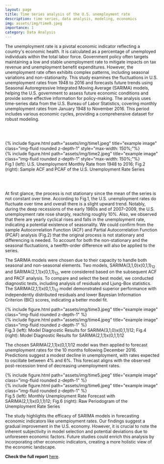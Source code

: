```yaml
---
layout: page
title: Time series analysis of the U.S. unemployment rate
description: time series, data analysis, modeling, economics
img: assets/img/time0.jpeg
importance: 1
category: Data Analysis
---
```


The unemployment rate is a pivotal economic indicator reflecting a country's economic health. It is calculated as a percentage of unemployed individuals within the total labor force. Government policy often targets maintaining a low and stable unemployment rate to mitigate impacts on tax revenue and unemployment benefit expenditures. However, the unemployment rate often exhibits complex patterns, including seasonal variations and non-stationarity. This study examines the fluctuations in U.S. unemployment rates from 1948 to 2016 and forecasts future trends using Seasonal Autoregressive Integrated Moving Average (SARIMA) models, helping the U.S. government to assess future economic conditions and provide some effective information for policy-making. The analysis uses time-series data from the U.S. Bureau of Labor Statistics, covering monthly unemployment rates from January 1948 to November 2016. This period includes various economic cycles, providing a comprehensive dataset for robust modeling.

<br /><br />

<div class="row justify-content-sm-center">
    <div class="col-sm-4 mt-3 mt-md-0">
        {% include figure.html path="assets/img/time1.jpeg" title="example image" class="img-fluid rounded z-depth-1" style="max-width: 150%;"%}
    </div>
    <div class="col-sm-4 mt-3 mt-md-0">
        {% include figure.html path="assets/img/time2.jpeg" title="example image" class="img-fluid rounded z-depth-1" style="max-width: 150%;"%}
    </div>
</div>
<div class="caption">
    Fig.1 (left): U.S. Unemployment Monthly Rate from 1948 to 2016; Fig.2 (right): Sample ACF and PCAF of the U.S. Unemployment Rate Series
</div>

<br /><br />

At first glance, the process is not stationary since the mean of the series is not constant over time. According to Fig.1, the U.S. unemployment rates do fluctuate over time and overall there is a slight upward trend. Notably, during the deep recessions of the early 1980s and of 2007–2009, the U.S. unemployment rate rose sharply, reaching roughly 10%. Also, we observed that there are yearly cyclical rises and falls in the unemployment rate, indicating a potential existence of seasonality. We could confirm from the sample Autocorrelation Function (ACF) and Partial Autocorrelation Function (PCAF) analysis (Fig.2) that the original process is not stationary and differencing is needed. To account for both the non-stationary and the seasonal fluctuations, a twelfth-order difference will also be applied to the series.

The SARIMA models were chosen due to their capacity to handle both seasonal and non-seasonal elements. Two models, SARIMA(3,1,0)x(0,1,1)<sub>12</sub> and SARIMA(2,1,1)x(0,1,1)<sub>12</sub>, were considered based on the subsequent ACF and PACF analysis. To compare and select the best model, we conducted diagnostic tests, including analysis of residuals and Ljung-Box statistics. The SARIMA(2,1,1)x(0,1,1)<sub>12</sub> model demonstrated superior performance with independently distributed residuals and lower Bayesian Information Criterion (BIC) scores, indicating a better model fit.


<div class="row justify-content-sm-center">
    <div class="col-sm-4 mt-3 mt-md-0">
        {% include figure.html path="assets/img/time3.jpeg" title="example image" class="img-fluid rounded z-depth-1" %}
    </div>
    <div class="col-sm-4 mt-3 mt-md-0">
        {% include figure.html path="assets/img/time4.jpeg" title="example image" class="img-fluid rounded z-depth-1" %}
    </div>
</div>
<div class="caption">
    Fig.3 (left): Model Diagnostic Results for SARIMA(3,1,0)x(0,1,1)12; Fig.4 (right): Model Diagnostic Results for SARIMA(2,1,1)x(0,1,1)12
</div>


The chosen SARIMA(2,1,1)x(0,1,1)12 model was then applied to forecast unemployment rates for the 10 months following December 2016. Predictions suggest a modest decline in unemployment, with rates expected to oscillate between 4% and 6%. This forecast aligns with the observed post-recession trend of decreasing unemployment rates.


<div class="row justify-content-sm-center">
    <div class="col-sm-4 mt-3 mt-md-0">
        {% include figure.html path="assets/img/time5.jpeg" title="example image" class="img-fluid rounded z-depth-1" %}
    </div>
    <div class="col-sm-4 mt-3 mt-md-0">
        {% include figure.html path="assets/img/time6.jpeg" title="example image" class="img-fluid rounded z-depth-1" %}
    </div>
</div>
<div class="caption">
    Fig.5 (left): Monthly Unemployment Rate Forecast with SARIMA(2,1,1)x(0,1,1)12; Fig.6 (right): Raw Periodogram of the Unemployment Rate Series
</div>


The study highlights the efficacy of SARIMA models in forecasting economic indicators like unemployment rates. Our findings suggest a gradual improvement in the U.S. economy. However, it is crucial to note the inherent subjectivity in model selection and potential deviations due to unforeseen economic factors. Future studies could enrich this analysis by incorporating other economic indicators, creating a more holistic view of the economic landscape.

**Check the full report** <a href="/assets/pdf/time.pdf" target="_blank">here</a>.


